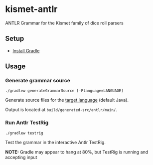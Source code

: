 # kismet-antlr

ANTLR Grammar for the Kismet family of dice roll parsers

## Setup

* [Install Gradle](https://gradle.org/install/)

## Usage

### Generate grammar source

```
./gradlew generateGrammarSource [-Planguage=LANGUAGE]
```

Generate source files for the
[target language](https://github.com/antlr/antlr4/blob/master/doc/targets.md)
(default Java).

Output is located at
`build/generated-src/antlr/main/`.

### Run Antlr TestRig

```
./gradlew testrig
```

Test the grammar in the interactive Antlr TestRig.

**NOTE:** Gradle may appear to hang at 80%,
but TestRig is running and accepting input
